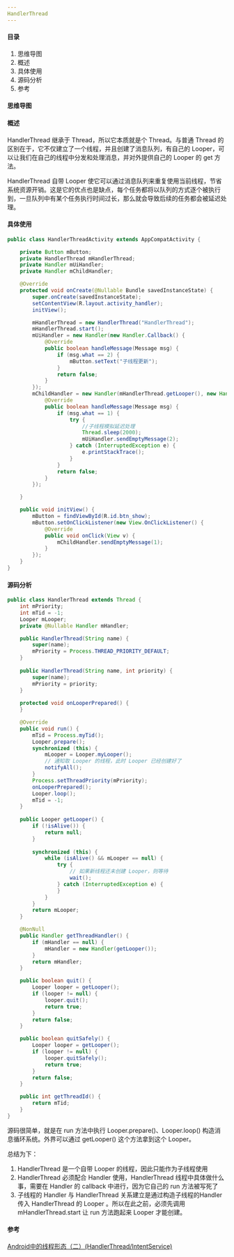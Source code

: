 ```yaml
---
HandlerThread
---
```


#### 目录

1. 思维导图
2. 概述
3. 具体使用
4. 源码分析
5. 参考

#### 思维导图

#### 概述

HandlerThread 继承于 Thread，所以它本质就是个 Thread。与普通 Thread 的区别在于，它不仅建立了一个线程，并且创建了消息队列，有自己的 Looper，可以让我们在自己的线程中分发和处理消息，并对外提供自己的 Looper 的 get 方法。

HandlerThread 自带 Looper 使它可以通过消息队列来重复使用当前线程，节省系统资源开销。这是它的优点也是缺点，每个任务都将以队列的方式逐个被执行到，一旦队列中有某个任务执行时间过长，那么就会导致后续的任务都会被延迟处理。

#### 具体使用

```java
public class HandlerThreadActivity extends AppCompatActivity {

    private Button mButton;
    private HandlerThread mHandlerThread;
    private Handler mUiHandler;
    private Handler mChildHandler;

    @Override
    protected void onCreate(@Nullable Bundle savedInstanceState) {
        super.onCreate(savedInstanceState);
        setContentView(R.layout.activity_handler);
        initView();

        mHandlerThread = new HandlerThread("HandlerThread");
        mHandlerThread.start();
        mUiHandler = new Handler(new Handler.Callback() {
            @Override
            public boolean handleMessage(Message msg) {
                if (msg.what == 2) {
                    mButton.setText("子线程更新");
                }
                return false;
            }
        });
        mChildHandler = new Handler(mHandlerThread.getLooper(), new Handler.Callback() {
            @Override
            public boolean handleMessage(Message msg) {
                if (msg.what == 1) {
                    try {
                        //子线程模拟延迟处理
                        Thread.sleep(2000);
                        mUiHandler.sendEmptyMessage(2);
                    } catch (InterruptedException e) {
                        e.printStackTrace();
                    }
                }
                return false;
            }
        });

    }

    public void initView() {
        mButton = findViewById(R.id.btn_show);
        mButton.setOnClickListener(new View.OnClickListener() {
            @Override
            public void onClick(View v) {
                mChildHandler.sendEmptyMessage(1);
            }
        });
    }
}
```

#### 源码分析

```java
public class HandlerThread extends Thread {
    int mPriority;
    int mTid = -1;
    Looper mLooper;
    private @Nullable Handler mHandler;

    public HandlerThread(String name) {
        super(name);
        mPriority = Process.THREAD_PRIORITY_DEFAULT;
    }
    
    public HandlerThread(String name, int priority) {
        super(name);
        mPriority = priority;
    }
    
    protected void onLooperPrepared() {
    }

    @Override
    public void run() {
        mTid = Process.myTid();
        Looper.prepare();
        synchronized (this) {
            mLooper = Looper.myLooper();
          	// 通知取 Looper 的线程，此时 Looper 已经创建好了
            notifyAll();
        }
        Process.setThreadPriority(mPriority);
        onLooperPrepared();
        Looper.loop();
        mTid = -1;
    }
    
    public Looper getLooper() {
        if (!isAlive()) {
            return null;
        }
        
        synchronized (this) {
            while (isAlive() && mLooper == null) {
                try {
                  	// 如果新线程还未创建 Looper，则等待
                    wait();
                } catch (InterruptedException e) {
                }
            }
        }
        return mLooper;
    }

    @NonNull
    public Handler getThreadHandler() {
        if (mHandler == null) {
            mHandler = new Handler(getLooper());
        }
        return mHandler;
    }

    public boolean quit() {
        Looper looper = getLooper();
        if (looper != null) {
            looper.quit();
            return true;
        }
        return false;
    }

    public boolean quitSafely() {
        Looper looper = getLooper();
        if (looper != null) {
            looper.quitSafely();
            return true;
        }
        return false;
    }

    public int getThreadId() {
        return mTid;
    }
}
```

源码很简单，就是在 run 方法中执行 Looper.prepare()、Looper.loop() 构造消息循环系统。外界可以通过 getLooper() 这个方法拿到这个 Looper。

总结为下：

1. HandlerThread 是一个自带 Looper 的线程，因此只能作为子线程使用
2. HandlerThread 必须配合 Handler 使用，HandlerThread 线程中具体做什么事，需要在 Handler 的 callback 中进行，因为它自己的 run 方法被写死了
3. 子线程的 Handler 与 HandlerThread 关系建立是通过构造子线程的Handler 传入 HandlerThread 的 Looper 。所以在此之前，必须先调用 mHandlerThread.start 让 run 方法跑起来 Looper 才能创建。

#### 参考

[Android中的线程形态（二）(HandlerThread/IntentService)](https://www.jianshu.com/p/4ca760e5040b)